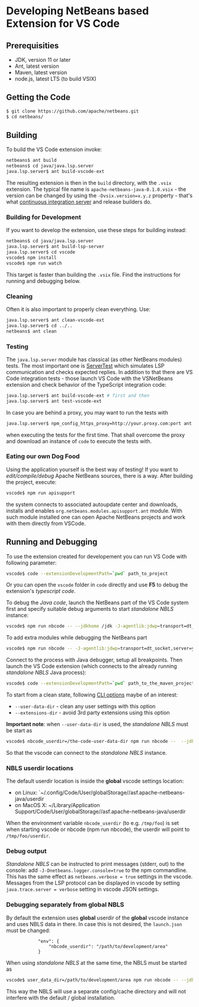 # Developing NetBeans based Extension for VS Code

<!--

    Licensed to the Apache Software Foundation (ASF) under one
    or more contributor license agreements.  See the NOTICE file
    distributed with this work for additional information
    regarding copyright ownership.  The ASF licenses this file
    to you under the Apache License, Version 2.0 (the
    "License"); you may not use this file except in compliance
    with the License.  You may obtain a copy of the License at

      http://www.apache.org/licenses/LICENSE-2.0

    Unless required by applicable law or agreed to in writing,
    software distributed under the License is distributed on an
    "AS IS" BASIS, WITHOUT WARRANTIES OR CONDITIONS OF ANY
    KIND, either express or implied.  See the License for the
    specific language governing permissions and limitations
    under the License.

-->

## Prerequisities

- JDK, version 11 or later
- Ant, latest version
- Maven, latest version
- node.js, latest LTS (to build VSIX)


## Getting the Code

```bash
$ git clone https://github.com/apache/netbeans.git
$ cd netbeans/
```

## Building

To build the VS Code extension invoke:

```bash
netbeans$ ant build
netbeans$ cd java/java.lsp.server
java.lsp.server$ ant build-vscode-ext
```
The resulting extension is then in the `build` directory, with the `.vsix` extension.
The typical file name is `apache-netbeans-java-0.1.0.vsix` - the version can be
changed by using the `-Dvsix.version=x.y.z` property - that's what
[continuous integration server](https://ci-builds.apache.org/job/Netbeans/job/netbeans-vscode/)
and release builders do.

### Building for Development

If you want to develop the extension, use these steps for building instead:

```bash
netbeans$ cd java/java.lsp.server
java.lsp.server$ ant build-lsp-server
java.lsp.server$ cd vscode
vscode$ npm install
vscode$ npm run watch
```

This target is faster than building the `.vsix` file. Find the instructions
for running and debugging below.

### Cleaning

Often it is also important to properly clean everything. Use:

```bash
java.lsp.server$ ant clean-vscode-ext
java.lsp.server$ cd ../..
netbeans$ ant clean
```

### Testing

The `java.lsp.server` module has classical (as other NetBeans modules) tests.
The most important one is [ServerTest](https://github.com/apache/netbeans/blob/master/java/java.lsp.server/test/unit/src/org/netbeans/modules/java/lsp/server/protocol/ServerTest.java)
which simulates LSP communication and checks expected replies. In addition to
that there are VS Code integration tests - those launch VS Code with the
VSNetBeans extension and check behavior of the TypeScript integration code:

```bash
java.lsp.server$ ant build-vscode-ext # first and then
java.lsp.server$ ant test-vscode-ext
```

In case you are behind a proxy, you may want to run the tests with

```bash
java.lsp.server$ npm_config_https_proxy=http://your.proxy.com:port ant test-vscode-ext
```

when executing the tests for the first time. That shall overcome the proxy
and download an instance of `code` to execute the tests with.

### Eating our own Dog Food

Using the application yourself is the best way of testing! If you want to
_edit/compile/debug_ Apache NetBeans sources, there is a way. After building
the project, execute:

```bash
vscode$ npm run apisupport
```

the system connects to associated autoupdate center and downloads, installs
and enables `org.netbeans.modules.apisupport.ant` module. With such module installed
one can open Apache NetBeans projects and work with them directly from VSCode.

## Running and Debugging

To use the extension created for developement you can run VS Code with
following parameter:

```bash
vscode$ code --extensionDevelopmentPath=`pwd` path_to_project
```

Or you can open the `vscode` folder in `code` directly and use **F5** to
debug the extension's *typescript code*.

To debug the *Java code*, launch the NetBeans part of the VS Code system first
and specify suitable debug arguments to start _standalone NBLS_ instance:

```bash
vscode$ npm run nbcode -- --jdkhome /jdk -J-agentlib:jdwp=transport=dt_socket,server=y,suspend=n,address=8000
```

To add extra modules while debugging the NetBeans part
```bash
vscode$ npm run nbcode -- -J-agentlib:jdwp=transport=dt_socket,server=y,suspend=y,address=8000 -J-Dnetbeans.extra.dirs=/path/to/extension
```

Connect to the process with Java debugger, setup all breakpoints. Then launch
the VS Code extension (which connects to the already running _standalone NBLS_ Java process):

```bash
vscode$ code --extensionDevelopmentPath=`pwd` path_to_the_maven_project
```

To start from a clean state, following
[CLI options](https://code.visualstudio.com/docs/editor/command-line)
maybe of an interest:
- `--user-data-dir` - clean any user settings with this option
- `--extensions-dir` - avoid 3rd party extensions using this option

**Important note**: when `--user-data-dir` is used, the _standalone NBLS_ must be start as
```bash
vscode$ nbcode_userdir=/the-code-user-data-dir npm run nbcode --  --jdkhome /jdk -J-agentlib:jdwp=transport=dt_socket,server=y,suspend=n,address=8000
```
So that the vscode can connect to the _standalone NBLS_ instance.

### NBLS userdir locations
The default userdir location is inside the **global** vscode settings location:
- on Linux: `~/.config/Code/User/globalStorage//asf.apache-netbeans-java/userdir
- on MacOS X: ~/Library/Application Support/Code/User/globalStorage//asf.apache-netbeans-java/userdir

When the environment variable `nbcode_userdir` (to e.g. `/tmp/foo`) is set when starting vscode or nbcode (npm run nbcode), the userdir will point to `/tmp/foo/userdir`.

### Debug output 
_Standalone NBLS_ can be instructed to print messages (stderr, out) to the console: add `-J-Dnetbeans.logger.console=true` to the npm commandline. This has the same effect as `netbeans.verbose = true` settings in the vscode. Messages from the LSP protocol can be displayed in vscode by setting `java.trace.server = verbose` setting in vscode JSON settings.

### Debugging separately from global NBLS
By default the extension uses **global** userdir of the **global** vscode instance and uses NBLS data in there. In case this is not desired, the `launch.json` must be changed:
```
			"env": {
				"nbcode_userdir": "/path/to/development/area"
			}
```
When using _standalone NBLS_ at the same time, the NBLS must be started as
```bash
vscode$ user_data_dir=/path/to/development/area npm run nbcode -- --jdkhome /jdk -J-agentlib:jdwp=transport=dt_socket,server=y,suspend=n,address=8000
```
This way the NBLS will use a separate config/cache directory and will not interfere with the default / global installation.
